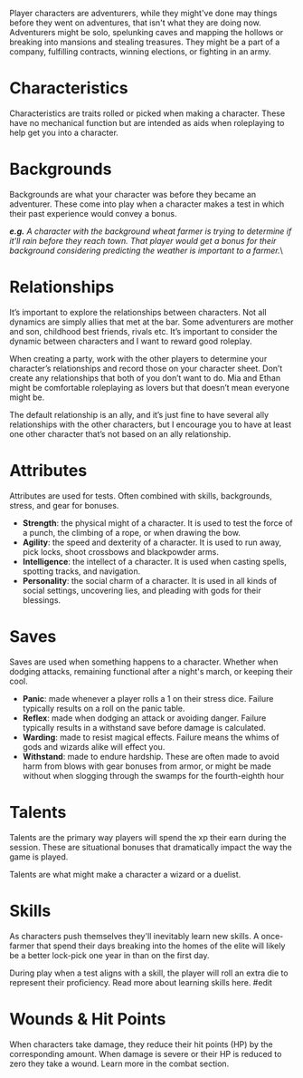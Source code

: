 Player characters are adventurers, while they might've done may things before they went on adventures, that isn't what they are doing now. Adventurers might be solo, spelunking caves and mapping the hollows or breaking into mansions and stealing treasures. They might be a part of a company, fulfilling contracts, winning elections, or fighting in an army.
# Characteristics 
Characteristics are traits rolled or picked when making a character. These have no mechanical function but are intended as aids when roleplaying to help get you into a character.
# Backgrounds
Backgrounds are what your character was before they became an adventurer. These come into play when a character makes a test in which their past experience would convey a bonus. 

***e.g.** A character with the background wheat farmer is trying to determine if it'll rain before they reach town. That player would get a bonus for their background considering predicting the weather is important to a farmer.*\
# Relationships
It’s important to explore the relationships between characters. Not all dynamics are simply allies that met at the bar. Some adventurers are mother and son, childhood best friends, rivals etc. It’s important to consider the dynamic between characters and I want to reward good roleplay. 

When creating a party, work with the other players to determine your character’s relationships and record those on your character sheet. Don’t create any relationships that both of you don’t want to do. Mia and Ethan might be comfortable roleplaying as lovers but that doesn’t mean everyone might be. 

The default relationship is an ally, and it’s just fine to have several ally relationships with the other characters, but I encourage you to have at least one other character that’s not based on an ally relationship.
# Attributes
Attributes are used for tests. Often combined with skills, backgrounds, stress, and gear for bonuses.
+ **Strength**: the physical might of a character. It is used to test the force of a punch, the climbing of a rope, or when drawing the bow.
+ **Agility**: the speed and dexterity of a character. It is used to run away, pick locks, shoot crossbows and blackpowder arms.
+ **Intelligence**: the intellect of a character. It is used when casting spells, spotting tracks, and navigation.
+ **Personality**: the social charm of a character. It is used in all kinds of social settings, uncovering lies, and pleading with gods for their blessings.
# Saves
Saves are used when something happens to a character. Whether when dodging attacks, remaining functional after a night's march, or keeping their cool.
+ **Panic**: made whenever a player rolls a 1 on their stress dice. Failure typically results on a roll on the panic table.
+ **Reflex**: made when dodging an attack or avoiding danger. Failure typically results in a withstand save before damage is calculated. 
+ **Warding**: made to resist magical effects. Failure means the whims of gods and wizards alike will effect you.
+ **Withstand**: made to endure hardship. These are often made to avoid harm from blows with gear bonuses from armor, or might be made without when slogging through the swamps for the fourth-eighth hour
# Talents
Talents are the primary way players will spend the xp their earn during the session. These are situational bonuses that dramatically impact the way the game is played. 

Talents are what might make a character a wizard or a duelist. 
# Skills
As characters push themselves they'll inevitably learn new skills. A once-farmer that spend their days breaking into the homes of the elite will likely be a better lock-pick one year in than on the first day. 

During play when a test aligns with a skill, the player will roll an extra die to represent their proficiency. Read more about learning skills here. #edit 

# Wounds & Hit Points
When characters take damage, they reduce their hit points (HP) by the corresponding amount. When damage is severe or their HP is reduced to zero they take a wound. Learn more in the combat section. 